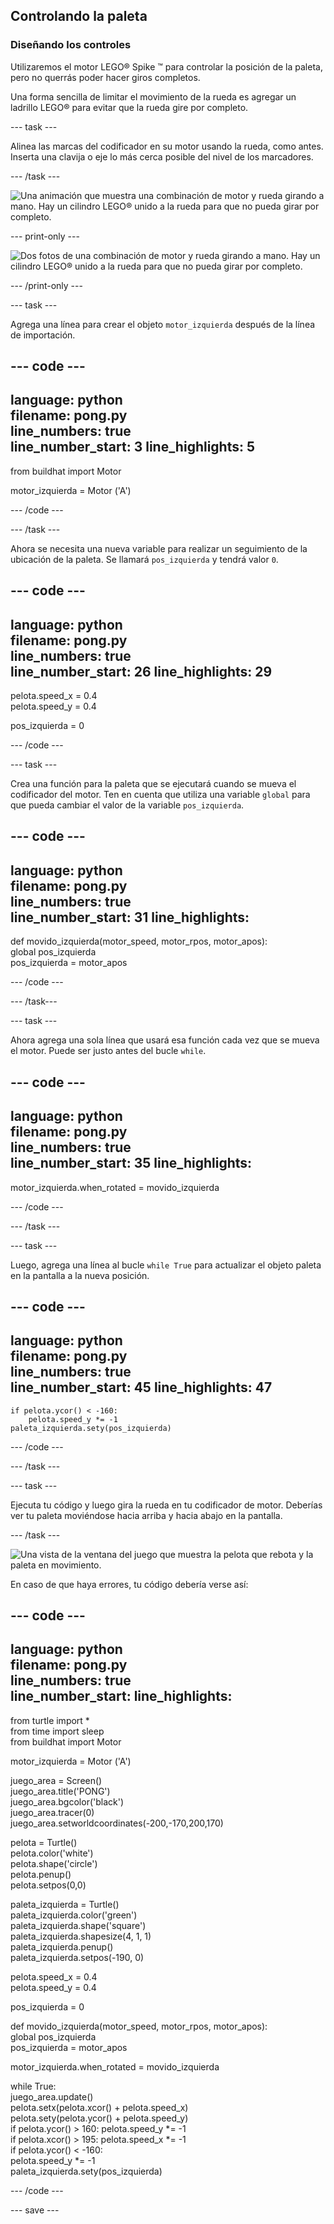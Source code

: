 ## Controlando la paleta

### Diseñando los controles

Utilizaremos el motor LEGO® Spike ™ para controlar la posición de la paleta, pero no querrás poder hacer giros completos.

Una forma sencilla de limitar el movimiento de la rueda es agregar un ladrillo LEGO® para evitar que la rueda gire por completo.

--- task ---

Alinea las marcas del codificador en su motor usando la rueda, como antes. Inserta una clavija o eje lo más cerca posible del nivel de los marcadores.

--- /task ---

![Una animación que muestra una combinación de motor y rueda girando a mano. Hay un cilindro LEGO® unido a la rueda para que no pueda girar por completo.](images/motor_block.gif)

--- print-only ---

![Dos fotos de una combinación de motor y rueda girando a mano. Hay un cilindro LEGO® unido a la rueda para que no pueda girar por completo.](images/sidebyside.png)

--- /print-only ---


--- task ---

Agrega una línea para crear el objeto `motor_izquierda` después de la línea de importación.

--- code ---
---
language: python   
filename: pong.py   
line_numbers: true   
line_number_start: 3
line_highlights: 5
---

from buildhat import Motor

motor_izquierda = Motor ('A')

--- /code ---

--- /task ---

Ahora se necesita una nueva variable para realizar un seguimiento de la ubicación de la paleta. Se llamará `pos_izquierda` y tendrá valor `0`.

--- code ---
---
language: python   
filename: pong.py   
line_numbers: true   
line_number_start: 26
line_highlights: 29
---

pelota.speed_x = 0.4   
pelota.speed_y = 0.4

pos_izquierda = 0

--- /code ---

--- task ---

Crea una función para la paleta que se ejecutará cuando se mueva el codificador del motor. Ten en cuenta que utiliza una variable `global` para que pueda cambiar el valor de la variable `pos_izquierda`.

--- code ---
---
language: python   
filename: pong.py   
line_numbers: true   
line_number_start: 31
line_highlights:
---

def movido_izquierda(motor_speed, motor_rpos, motor_apos):   
global pos_izquierda   
pos_izquierda = motor_apos

--- /code ---

--- /task---

--- task ---

Ahora agrega una sola línea que usará esa función cada vez que se mueva el motor. Puede ser justo antes del bucle `while`.

--- code ---
---
language: python   
filename: pong.py   
line_numbers: true   
line_number_start: 35
line_highlights:
---

motor_izquierda.when_rotated = movido_izquierda

--- /code ---

--- /task ---

--- task ---

Luego, agrega una línea al bucle `while True` para actualizar el objeto paleta en la pantalla a la nueva posición.

--- code ---
---
language: python   
filename: pong.py   
line_numbers: true   
line_number_start: 45
line_highlights: 47
---

    if pelota.ycor() < -160:   
        pelota.speed_y *= -1   
    paleta_izquierda.sety(pos_izquierda)

--- /code ---

--- /task ---

--- task ---

Ejecuta tu código y luego gira la rueda en tu codificador de motor. Deberías ver tu paleta moviéndose hacia arriba y hacia abajo en la pantalla.

--- /task ---

![Una vista de la ventana del juego que muestra la pelota que rebota y la paleta en movimiento.](images/moving_paddle.gif)

En caso de que haya errores, tu código debería verse así:

--- code ---
---
language: python   
filename: pong.py   
line_numbers: true   
line_number_start:
line_highlights:
---

from turtle import *   
from time import sleep   
from buildhat import Motor

motor_izquierda = Motor ('A')

juego_area = Screen()   
juego_area.title('PONG')   
juego_area.bgcolor('black')   
juego_area.tracer(0)   
juego_area.setworldcoordinates(-200,-170,200,170)

pelota = Turtle()   
pelota.color('white')   
pelota.shape('circle')   
pelota.penup()   
pelota.setpos(0,0)

paleta_izquierda = Turtle()   
paleta_izquierda.color('green')   
paleta_izquierda.shape('square')   
paleta_izquierda.shapesize(4, 1, 1)   
paleta_izquierda.penup()   
paleta_izquierda.setpos(-190, 0)

pelota.speed_x = 0.4   
pelota.speed_y = 0.4

pos_izquierda = 0


def movido_izquierda(motor_speed, motor_rpos, motor_apos):   
global pos_izquierda   
pos_izquierda = motor_apos


motor_izquierda.when_rotated = movido_izquierda

while True:   
juego_area.update()   
pelota.setx(pelota.xcor() + pelota.speed_x)   
pelota.sety(pelota.ycor() + pelota.speed_y)   
if pelota.ycor() > 160: pelota.speed_y *= -1   
if pelota.xcor() > 195: pelota.speed_x *= -1   
if pelota.ycor() < -160:   
pelota.speed_y *= -1   
paleta_izquierda.sety(pos_izquierda)

--- /code ---

--- save ---
